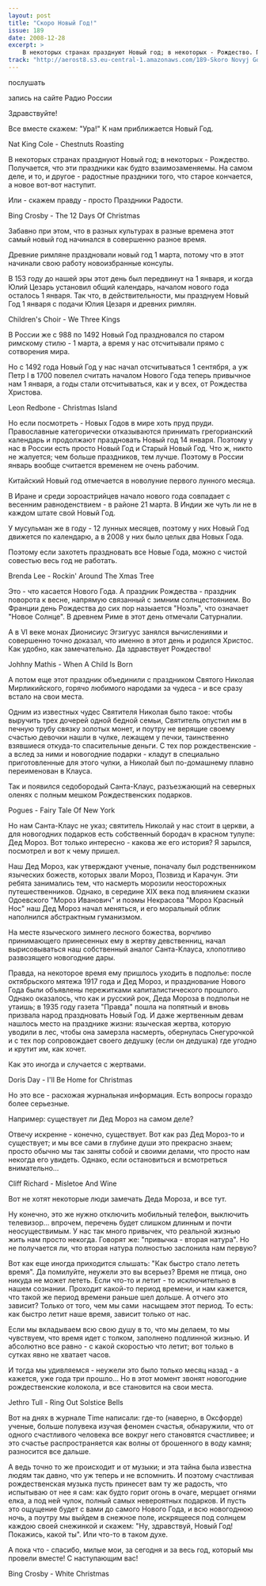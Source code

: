 ```yaml
---
layout: post
title: "Скоро Новый Год!"
issue: 189
date: 2008-12-28
excerpt: >
    В некоторых странах празднуют Новый год; в некоторых - Рождество. Получается, что эти праздники как будто взаимозаменяемы. На самом деле, и то, и другое - радостные праздники того, что старое кончается, а новое вот-вот наступит.
track: "http://aerost8.s3.eu-central-1.amazonaws.com/189-Skoro Novyj God!.mp3"
---
```


послушать

запись на сайте Радио России

Здравствуйте!

Все вместе скажем: "Ура!" К нам приближается Новый Год.

Nat King Cole - Chestnuts Roasting

В некоторых странах празднуют Новый год; в некоторых - Рождество. Получается, что эти праздники как будто взаимозаменяемы. На самом деле, и то, и другое - радостные праздники того, что старое кончается, а новое вот-вот наступит.

Или - скажем правду - просто Праздники Радости.

Bing Crosby - The 12 Days Of Christmas

Забавно при этом, что в разных культурах в разные времена этот самый новый год начинался в совершенно разное время.

Древние римляне праздновали новый год 1 марта, потому что в этот начинали свою работу новоизбранные консулы.

В 153 году до нашей эры этот день был передвинут на 1 января, и когда Юлий Цезарь установил общий календарь, началом нового года осталось 1 января. Так что, в действительности, мы празднуем Новый Год 1 января с подачи Юлия Цезаря и древних римлян.

Children's Choir - We Three Kings

В России же с 988 по 1492 Новый Год праздновался по старом римскому стилю - 1 марта, а время у нас отсчитывали прямо с сотворения мира.

Но с 1492 года Новый Год у нас начал отсчитываться 1 сентября, а уж Петр I в 1700 повелел считать началом Нового Года теперь привычное нам 1 января, а годы стали отсчитываться, как и у всех, от Рождества Христова.

Leon Redbone - Christmas Island

Но если посмотреть - Новых Годов в мире хоть пруд пруди. Православные категорически отказываются принимать грегорианский календарь и продолжают праздновать Новый год 14 января. Поэтому у нас в России есть просто Новый Год и Старый Новый Год. Что ж, никто не жалуется; чем больше праздников, тем лучше. Поэтому в России январь вообще считается временем не очень рабочим.

Китайский Новый год отмечается в новолуние первого лунного месяца.

В Иране и среди зороастрийцев начало нового года совпадает с весенним равноденствием - в районе 21 марта. В Индии же чуть ли не в каждом штате свой Новый Год.

У мусульман же в году - 12 лунных месяцев, поэтому у них Новый Год движется по календарю, а в 2008 у них было целых два Новых Года.

Поэтому если захотеть праздновать все Новые Года, можно с чистой совестью весь год не работать.

Brenda Lee - Rockin' Around The Xmas Tree

Это - что касается Нового Года. А праздник Рождества - праздник поворота к весне, напрямую связанный с зимним солнцестоянием. Во Франции день Рождества до сих пор назыается "Ноэль", что означает "Новое Солнце". В древнем Риме в этот день отмечали Сатурналии.

А в VI веке монах Дионисиус Эгзигуус занялся вычислениями и совершенно точно доказал, что именно в этот день и родился Христос. Как удобно, как замечательно. Да здравствует Рождество!

Johhny Mathis - When A Child Is Born

А потом еще этот праздник объединили с праздником Святого Николая Мирликийского, горячо любимого народами за чудеса - и все сразу встало на свои места.

Одним из известных чудес Святителя Николая было такое: чтобы выручить трех дочерей одной бедной семьи, Святитель опустил им в печную трубу связку золотых монет, и поутру не верящие своему счастью девочки нашли в чулке, лежащем у печки, таинственно взявшиеся откуда-то спасительные деньги. С тех пор рождественские - а вслед за ними и новогодние подарки - кладут в специально приготовленные для этого чулки, а Николай был по-домашнему плавно переименован в Клауса.

Так и появился седобородый Санта-Клаус, разъезжающий на северных оленях с полным мешком Рождественских подарков.

Pogues - Fairy Tale Of New York

Но нам Санта-Клаус не указ; святитель Николай у нас стоит в церкви, а для новогодних подарков есть собственный бородач в красном тулупе: Дед Мороз. Вот только интересно - какова же его история? Я зарылся, посмотрел и вот к чему пришел.

Наш Дед Мороз, как утверждают ученые, поначалу был родственником языческих божеств, которых звали Мороз, Позвизд и Карачун. Эти ребята занимались тем, что насмерть морозили неосторожных путешественников. Однако, в середине XIX века под влиянием сказки Одоевского "Мороз Иванович" и поэмы Некрасова "Мороз Красный Нос" наш Дед Мороз начал меняться, и его моральный облик наполнился абстрактным гуманизмом.

На месте языческого зимнего лесного божества, ворчливо принимающего принесенных ему в жертву девственниц, начал вырисовываться наш собственный аналог Санта-Клауса, хлопотливо развозящего новогодние дары.

Правда, на некоторое время ему пришлось уходить в подполье: после октябрьского мятежа 1917 года и Дед Мороз, и празднование Нового Года были объявлены пережитками капиталистического прошлого. Однако оказалось, что как и русский рок, Деда Мороза в подпольи не утаишь; в 1935 году газета "Правда" пошла на попятный и вновь призвала народ праздновать Новый Год. И даже жертвенным девам нашлось место на празднике жизни: языческая жертва, которую уводили в лес, чтобы она замерзла насмерть, обернулась Снегурочкой и с тех пор сопровождает своего дедушку (если он дедушка) где угодно и крутит им, как хочет.

Как это иногда и случается с жертвами.

Doris Day - I'll Be Home for Christmas

Но это все - расхожая журнальная информация. Есть вопросы гораздо более серьезные.

Например: существует ли Дед Мороз на самом деле?

Отвечу искренне - конечно, существует. Вот как раз Дед Мороз-то и существует; и мы все сами в глубине души это прекрасно знаем; просто обычно мы так заняты собой и своими делами, что просто нам некогда его увидеть. Однако, если остановиться и всмотреться внимательно...

Cliff Richard - Misletoe And Wine

Вот не хотят некоторые люди замечать Деда Мороза, и все тут.

Ну конечно, это же нужно отключить мобильный телефон, выключить телевизор... впрочем, перечень будет слишком длинным и почти неосуществимым. У нас так много привычек, что реальной жизнью жить нам просто некогда. Говорят же: "привычка - вторая натура". Но не получается ли, что вторая натура полностью заслонила нам первую?

Вот как еще иногда приходится слышать: "Как быстро стало лететь время". Да помилуйте, неужели это вы всерьез? Время не птица, оно никуда не может лететь. Если что-то и летит - то исключительно в нашем сознании. Проходит какой-то период времени, и нам кажется, что такой же период времени раньше шел дольше. А отчего это зависит? Только от того, чем мы сами  насыщаем этот период. То есть: как быстро летит наше время, зависит только от нас.

Если мы вкладываем всю свою душу в то, что мы делаем, то мы чувствуем, что время идет с толком, заполнено подлинной жизнью. И абсолютно все равно - с какой скоростью что летит; вот только в сутках явно не хватает часов.

И тогда мы удивляемся - неужели это было только месяц назад - а кажется, уже года три прошло... Но в этот момент звонят новогодние рождественские колокола, и все становится на свои места.

Jethro Tull - Ring Out Solstice Bells

Вот на днях в журнале Time написали: где-то (наверно, в Оксфорде) ученые, больше полувека изучая феномен счастья, обнаружили, что от одного счастливого человека все вокруг него становятся счастливее; и это счастье распространяется как волны от брошенного в воду камня; разносится все дальше.

А ведь точно то же происходит и от музыки; и эта тайна была известна людям так давно, что уж теперь и не вспомнить. И поэтому счастливая рождественская музыка пусть принесет вам ту же радость, что испытываю от нее я сам: как будто горит огонь в очаге, мерцает огнями елка, а под ней чулок, полный самых невероятных подарков. И пусть это ощущение будет с вами до самого Нового Года, и всю новогоднюю ночь, а поутру мы выйдем в снежное поле, искрящееся под солнцем каждою своей снежинкой и скажем: "Ну, здравствуй, Новый Год! Покажись, какой ты". Или что-то в таком духе.

А пока что - спасибо, милые мои, за сегодня и за весь год, который мы провели вместе! С наступающим вас!

Bing Crosby - White Christmas

